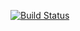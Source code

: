 [![Build Status](https://travis-ci.org/paul604/formation-go.svg?branch=master)](https://travis-ci.org/paul604/formation-go)